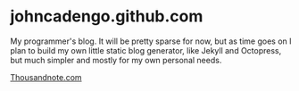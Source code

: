 johncadengo.github.com
======================
My programmer's blog. It will be pretty sparse for now, but as time goes on I plan to build my own little static blog generator, like Jekyll and Octopress, but much simpler and mostly for my own personal needs. 

[Thousandnote.com](http://www.thousandnote.com)